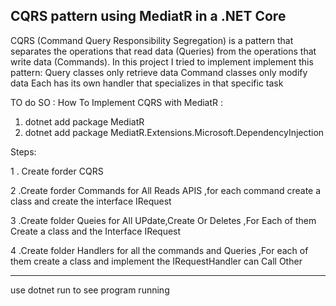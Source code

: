 CQRS pattern using MediatR in a .NET Core 
----------------------------------
CQRS (Command Query Responsibility Segregation) is a pattern that separates the operations that read data (Queries) from the operations that write data (Commands).
In this project I tried to implement implement this pattern:
Query classes only retrieve data
Command classes only modify data
Each has its own handler that specializes in that specific task

TO do SO :
How To Implement CQRS with MediatR :
1. dotnet add package MediatR
2. dotnet add package MediatR.Extensions.Microsoft.DependencyInjection					


Steps:


1	. Create forder CQRS					


2  .Create forder Commands for All Reads APIS  ,for each command create a class and create the interface IRequest<T> 


3  .Create folder Queies for All UPdate,Create Or Deletes ,For Each of them Create a class and the Interface  IRequest <T> 


4  .Create folder Handlers for all the commands and Queries ,For each of them create a class and implement the IRequestHandler<T> can Call Other 




---------------------------------------------------------
use dotnet run 
to see program running 
